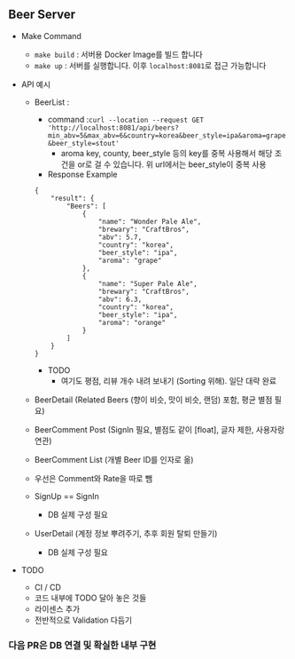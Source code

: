 ## Beer Server

* Make Command
    * `make build` : 서버용 Docker Image를 빌드 합니다
    * `make up` : 서버를 실행합니다. 이후 `localhost:8081`로 접근 가능합니다

* API 예시
    * BeerList : 
        * command :`curl --location --request GET 'http://localhost:8081/api/beers?min_abv=5&max_abv=6&country=korea&beer_style=ipa&aroma=grape&beer_style=stout'`
            * aroma key, county, beer_style 등의 key를 중복 사용해서 해당 조건을 or로 걸 수 있습니다. 위 url에서는 beer_style이 중복 사용
        * Response Example
        ```
        {
            "result": {
                "Beers": [
                    {
                        "name": "Wonder Pale Ale",
                        "brewary": "CraftBros",
                        "abv": 5.7,
                        "country": "korea",
                        "beer_style": "ipa",
                        "aroma": "grape"
                    },
                    {
                        "name": "Super Pale Ale",
                        "brewary": "CraftBros",
                        "abv": 6.3,
                        "country": "korea",
                        "beer_style": "ipa",
                        "aroma": "orange"
                    }
                ]
            }
        }
        ```
        * TODO
            * 여기도 평점, 리뷰 개수 내려 보내기 (Sorting 위해). 일단 대략 완료
    * BeerDetail (Related Beers (향이 비슷, 맛이 비슷, 랜덤) 포함, 평균 별점 필요)
    * BeerComment Post (SignIn 필요, 별점도 같이 [float], 글자 제한, 사용자랑 연관)
    * BeerComment List (개별 Beer ID를 인자로 옮)
    * 우선은 Comment와 Rate을 따로 뺌

    * SignUp == SignIn
        * DB 실제 구성 필요
    * UserDetail (계정 정보 뿌려주기, 추후 회원 탈퇴 만들기)
        * DB 실제 구성 필요

* TODO
    * CI / CD
    * 코드 내부에 TODO 달아 놓은 것들
    * 라이센스 추가
    * 전반적으로 Validation 다듬기

### 다음 PR은 DB 연결 및 확실한 내부 구현
